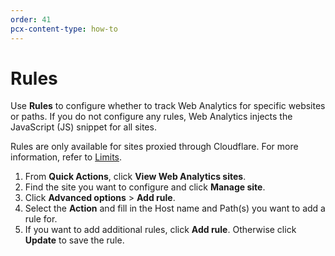 ```yaml
---
order: 41
pcx-content-type: how-to
---
```


# Rules

Use **Rules** to configure whether to track Web Analytics for specific websites or paths. If you do not configure any rules, Web Analytics injects the JavaScript (JS) snippet for all sites.

Rules are only available for sites proxied through Cloudflare. For more information, refer to [Limits](/web-analytics/understanding-web-analytics/limits/).

1.  From **Quick Actions**, click **View Web Analytics sites**.
2.  Find the site you want to configure and click **Manage site**.
3.  Click **Advanced options** > **Add rule**.
4.  Select the **Action** and fill in the Host name and Path(s) you want to add a rule for.
5.  If you want to add additional rules, click **Add rule**. Otherwise click **Update** to save the rule.
